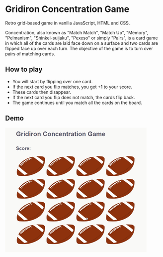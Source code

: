 # Gridiron Concentration Game
Retro grid-based game in vanilla JavaScript, HTML and CSS.

Concentration, also known as "Match Match", "Match Up", "Memory", "Pelmanism", "Shinkei-suijaku", "Pexeso" or simply "Pairs", is a card game in which all of the cards are laid face down on a surface and two cards are flipped face up over each turn. The objective of the game is to turn over pairs of matching cards.

## How to play
- You will start by flipping over one card.
- If the next card you flip matches, you get +1 to your score.
- These cards then disappear.
- If the next card you flip does not match, the cards flip back.
- The game continues until you match all the cards on the board.

## Demo
![Gridiron Concentration Game Demo](/video-demo/project-video-demo.gif)

